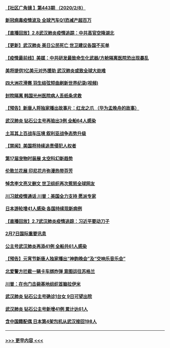 #### [【社区广角镜  】第443期  （2020/2/8）](../pages/prog202/a102772736.md?t=02090411) 
#### [新冠病毒疫情波及 全球汽车Q1恐减产超百万](../pages/prog202/a102772695.md?t=02090411) 
#### [【直播回放】2.8武汉肺炎疫情追踪：中共高官空降湖北](../pages/prog202/a102772618.md?t=02090411) 
#### [【更新】武汉肺炎 美日公民死亡 世卫建议各国不买单](../pages/prog202/a102770740.md?t=02090411) 
#### [【疫情最前线】美媒：中共研发最致命生化武器/方舱隔离医院恐出现暴乱](../pages/prog202/a102772439.md?t=02090411) 
#### [美将提供1亿美元对外援助 武汉肺炎或致全球大劫难](../pages/prog202/a102772361.md?t=02090411) 
#### [四大洲花滑赛 羽生结弦短曲刷新世界纪录(视频)](../pages/prog202/a102772341.md?t=02090411) 
#### [封院隔离 韩国光州医院病人丢纸条求救](../pages/prog202/a102772282.md?t=02090411) 
#### [【预告】新唐人将独家播出故事片：红龙之爪 （华为孟晚舟的故事）](../pages/prog202/a102767728.md?t=02090411) 
#### [武汉肺炎 钻石公主号再验出3例 全船64人感染](../pages/prog202/a102771726.md?t=02090411) 
#### [土耳其上百战车压境 叙利亚战争态势升级](../pages/prog202/a102772132.md?t=02090411) 
#### [【禁闻】美国将持续追责侵犯人权者](../pages/prog202/a102772042.md?t=02090411) 
#### [第17届宠物时装展 太空科幻新趋势](../pages/prog202/a102772033.md?t=02090411) 
#### [伦敦兰花展 印尼花卉弥漫热带芬芳](../pages/prog202/a102772026.md?t=02090411) 
#### [悼念李文亮又删文 世卫组织再次惹怒全球网友](../pages/prog202/a102771968.md?t=02090411) 
#### [川习就疫情通话 川普：美国全力支持 愿派专家](../pages/prog202/a102771930.md?t=02090411) 
#### [日本游轮增41人感染 各国持续现新病例](../pages/prog202/a102771912.md?t=02090411) 
#### [【直播回放】2.7武汉肺炎疫情追踪：习近平要动刀子](../pages/prog202/a102771649.md?t=02090411) 
#### [2月7日国际重要讯息](../pages/prog202/a102771747.md?t=02090411) 
#### [公主号武汉肺炎再添41例 全船共61人感染](../pages/prog202/a102771703.md?t=02090411) 
#### [【预告】元宵节新唐人独家播出“神韵晚会”及“交响乐音乐会”](../pages/prog202/a102767674.md?t=02090411) 
#### [北爱警方拦截一辆卡车绑炸弹 意图运往苏格兰](../pages/prog202/a102771609.md?t=02090411) 
#### [川普：在也门击毙基地组织首脑拉伊米](../pages/prog202/a102771528.md?t=02090411) 
#### [武汉肺炎 钻石公主号确诊1台女 9日可望出院](../pages/prog202/a102771518.md?t=02090411) 
#### [武汉肺炎 钻石公主号新增41例 累计达61人](../pages/prog202/a102771486.md?t=02090411) 
#### [含中国籍配偶 日本第4架包机从武汉接回198人](../pages/prog202/a102771472.md?t=02090411) 

----
#### [ >>> 更早内容 <<< ](../indexes/prog202-earlier.md)
